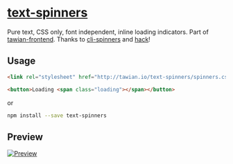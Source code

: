 # [text-spinners](http://tawian.io/text-spinners/)

Pure text, CSS only, font independent, inline loading indicators. Part of [tawian-frontend](https://github.com/tawian/tawian-frontend). Thanks to [cli-spinners](https://github.com/sindresorhus/cli-spinners) and [hack](https://github.com/egoist/hack)!


## Usage

```html
<link rel="stylesheet" href="http://tawian.io/text-spinners/spinners.css">

<button>Loading <span class="loading"></span></button>
```

or

```sh
npm install --save text-spinners
```


## Preview

[![Preview](http://tawian.io/text-spinners/spinners.gif)](http://tawian.io/text-spinners/)
